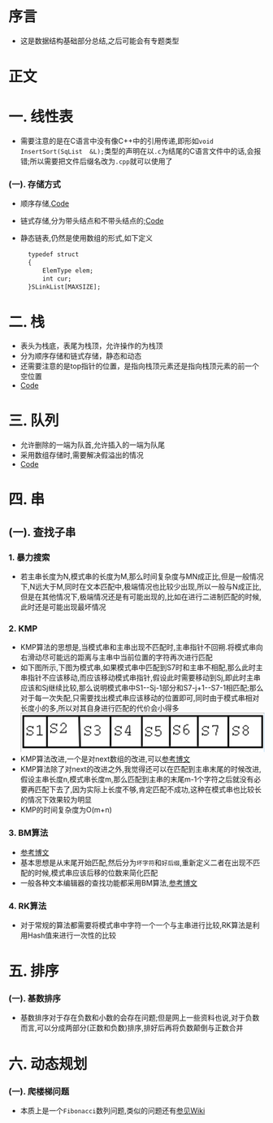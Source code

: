 # 序言
* 这是数据结构基础部分总结,之后可能会有专题类型

# 正文

# 一. 线性表
* 需要注意的是在C语言中没有像C++中的引用传递,即形如`void InsertSort(SqList  &L);`类型的声明在以`.c`为结尾的C语言文件中的话,会报错;所以需要把文件后缀名改为`.cpp`就可以使用了
### (一). 存储方式
* 顺序存储,[Code](https://github.com/HusterYP/DataStructure/blob/master/List/List.cpp)
* 链式存储,分为带头结点和不带头结点的;[Code](https://github.com/HusterYP/DataStructure/blob/master/List/LinkList.cpp)
* 静态链表,仍然是使用数组的形式,如下定义


        typedef struct
        {
            ElemType elem;
            int cur;
        }SLinkList[MAXSIZE];

# 二. 栈
* 表头为栈底，表尾为栈顶，允许操作的为栈顶
* 分为顺序存储和链式存储，静态和动态
* 还需要注意的是top指针的位置，是指向栈顶元素还是指向栈顶元素的前一个空位置
* [Code](./Stack)

# 三. 队列
* 允许删除的一端为队首,允许插入的一端为队尾
* 采用数组存储时,需要解决假溢出的情况
* [Code](./Queue)

# 四. 串
## (一). 查找子串
### 1. 暴力搜索
* 若主串长度为N,模式串的长度为M,那么时间复杂度与MN成正比,但是一般情况下,N远大于M,同时在文本匹配中,极端情况也比较少出现,所以一般与N成正比,但是在其他情况下,极端情况还是有可能出现的,比如在进行二进制匹配的时候,此时还是可能出现最坏情况
### 2. KMP
* KMP算法的思想是,当模式串和主串出现不匹配时,主串指针不回朔.将模式串向右滑动尽可能远的距离与主串中当前位置的字符再次进行匹配
* 如下图所示,下图为模式串,如果模式串中匹配到S7时和主串不相配,那么此时主串指针不应该移动,而应该移动模式串指针,假设此时需要移动到Sj,即此时主串应该和Sj继续比较,那么说明模式串中S1--Sj-1部分和S7-j+1--S7-1相匹配;那么对于每一次失配,只需要找出模式串应该移动的位置即可,同时由于模式串相对长度小的多,所以对其自身进行匹配的代价会小得多
![kmp图解](./Picture/kmp.png)
* KMP算法改进,一个是对next数组的改进,可以[参考博文](https://blog.csdn.net/v_july_v/article/details/7041827)
* KMP算法除了对next的改进之外,我觉得还可以在匹配到主串末尾的时候改进,假设主串长度n,模式串长度m,那么匹配到主串的末尾m-1个字符之后就没有必要再匹配下去了,因为实际上长度不够,肯定匹配不成功,这种在模式串也比较长的情况下效果较为明显
* KMP的时间复杂度为O(m+n)
### 3. BM算法
* [参考博文](http://www.ruanyifeng.com/blog/2013/05/boyer-moore_string_search_algorithm.html)
* 基本思想是从末尾开始匹配,然后分为`坏字符`和`好后缀`,重新定义二者在出现不匹配的时候,模式串应该后移的位数来简化匹配
* 一般各种文本编辑器的查找功能都采用BM算法,[参考博文](http://www.stoimen.com/blog/2012/04/17/computer-algorithms-boyer-moore-string-search-and-matching/)
### 4. RK算法
* 对于常规的算法都需要将模式串中字符一个一个与主串进行比较,RK算法是利用Hash值来进行一次性的比较

# 五. 排序
### (一). 基数排序
* 基数排序对于存在负数和小数的会存在问题;但是网上一些资料也说,对于负数而言,可以分成两部分(正数和负数)排序,排好后再将负数颠倒与正数合并

# 六. 动态规划
### (一). 爬楼梯问题
* 本质上是一个`Fibonacci`数列问题,类似的问题还有[参见Wiki](https://en.wikipedia.org/wiki/Dynamic_programming)
